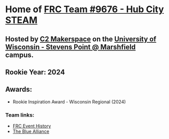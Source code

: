 # Home of [FRC Team #9676 - Hub City STEAM](https://www.c2makerspace.com/firstrobotics)
## Hosted by [C2 Makerspace](https://www.c2makerspace.com/) on the [University of Wisconsin - Stevens Point @ Marshfield](https://www.uwsp.edu/marshfield/) campus.
## Rookie Year: 2024

## Awards:
* Rookie Inspiration Award - Wisconsin Regional (2024)

### Team links:
* [FRC Event History](https://frc-events.firstinspires.org/team/9676)
* [The Blue Alliance](https://www.thebluealliance.com/team/9676)
